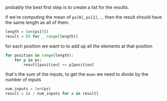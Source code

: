 probably the best first step is to create a list for the results.

if we're computing the mean of `ps[0]`, `ps[1]`, ...  then the result
should have the same length as all of them.

```python
length = len(ps[0])
result = [0 for _ range(length)]
```

for each position we want to to add up all the elements at that position 

```python
for position in range(length):
    for p in ps:
        result[position] += p[position]
```

that's the *sum* of the inputs, to get the `mean` we need to divide by the
number of inputs

```python
num_inputs = len(ps)
result = [x / num_inputs for x in result]
```
